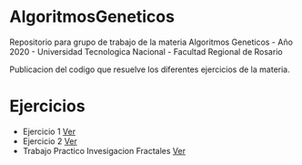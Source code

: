 # AlgoritmosGeneticos
Repositorio para grupo de trabajo de la materia Algoritmos Geneticos - Año 2020 - Universidad Tecnologica Nacional - Facultad Regional de Rosario

Publicacion del codigo que resuelve los diferentes ejercicios de la materia.

# Ejercicios
- Ejercicio 1 [Ver](https://github.com/zaccaromatias/AlgoritmosGeneticos/tree/master/Ejercicio1)
- Ejercicio 2 [Ver](https://github.com/zaccaromatias/AlgoritmosGeneticos/tree/master/Ejercicio2)
- Trabajo Practico Invesigacion Fractales [Ver](https://github.com/zaccaromatias/AlgoritmosGeneticos/tree/master/TP_Invenstigacion_Fractales)



